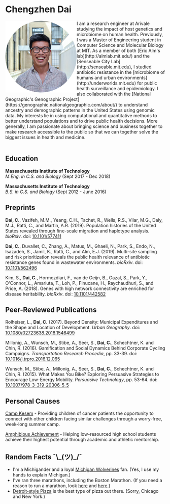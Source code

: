 # Chengzhen Dai 

<img align="left" width="225" height="225" src="headshot2.png">
I am a research engineer at Arivale studying the impact of host genetics and microbiome on human health. Previously, I was a Master of Engineering student in Computer Science and Molecular Biology at MIT. As a member of both [Eric Alm's lab](http://almlab.mit.edu/) and the [Senseable City Lab](http://senseable.mit.edu), I studied antibiotic resistance in the [microbiome of humans and urban environments](http://underworlds.mit.edu) for public health surveillance and epidemiology. I also collaborated with the [National Geographic's Genographic Project](https://genographic.nationalgeographic.com/about/) to understand ancestry and demographic patterns in the United States using genomic data. My interests lie in using computational and quantitative methods to better understand populations and to drive public health decisions. More generally, I am passionate about bringing science and business together to make research accessible to the public so that we can together solve the biggest issues in health and medicine. 
<br><br>

## Education


**Massachusetts Institute of Technology**  
*M.Eng. in C.S. and Biology* (Sept 2017 - Dec 2018)

**Massachusetts Institute of Technology**  
*B.S. in C.S. and Biology* (Sept 2012 - June 2016)

<!--- ## Preprints --->
## Preprints
**Dai, C.**, Vazifeh, M.M., Yeang, C.H., Tachet, R., Wells, R.S., Vilar, M.G., Daly, M.J., Ratti, C., and Martin, A.R. (2019). Population histories of the United States revealed through fine-scale migration and haplotype analysis. *bioRxiv*. doi: [10.1101/577411](https://doi.org/10.1101/577411)

**Dai, C.**, Duvallet, C., Zhang, A., Matus, M., Ghaeli, N., Park, S., Endo, N., Isazadeh, S., Jamil, K., Ratti, C., and Alm, E.J. (2019). Multi-site sampling and risk prioritization reveals the public health relevance of antibiotic resistance genes found in wastewater environments. *bioRxiv*. doi: [10.1101/562496](https://doi.org/10.1101/562496)

Kim, S., **Dai, C.**, Hormozdiari, F., van de Geijn, B., Gazal, S., Park, Y., O'Connor, L., Amariuta, T., Loh, P., Finucane, H., Raychaudhuri, S., and Price, A. (2018). Genes with high network connectivity are enriched for disease heritability. *bioRxiv*. doi: [10.1101/442582](https://doi.org/10.1101/442582)

## Peer-Reviewed Publications
Rolheiser, L., **Dai, C.** (2017). Beyond Density: Municipal Expenditures and the Shape and Location of Development. *Urban Geography*. doi: [10.1080/02723638.2018.1546499](https://www.tandfonline.com/doi/full/10.1080/02723638.2018.1546499)

Millonig, A., Wunsch, M., Stibe, A., Seer, S., **Dai, C.**, Schechtner, K. and Chin, R. (2016). Gamification and Social Dynamics Behind Corporate Cycling Campaigns. *Transportation Research Procedia*, pp. 33-39. doi: [10.1016/j.trpro.2016.12.065](https://doi.org/10.1016/j.trpro.2016.12.065)

Wunsch, M., Stibe, A., Millonig, A., Seer, S., **Dai, C.**, Schechtner, K. and Chin, R. (2015). What Makes You Bike? Exploring Persuasive Strategies to Encourage Low-Energy Mobility. *Persuasive Technology*, pp. 53-64. doi: [10.1007/978-3-319-20306-5_5](https://doi.org/10.1007/978-3-319-20306-5_5)

## Personal Causes

[Camp Kesem](http://campkesem.org/mit) - Providing children of cancer patients the opportunity to connect with other children facing similar challenges through a worry-free, week-long summer camp. 

[Amphibious Achievement](http://amphibious.mit.edu/) - Helping low-resourced high school students achieve their highest potential through academic and athletic mentorship. 

## Random Facts ¯\\\_(ツ)\_/¯

- I'm a Michigander and a loyal [Michigan Wolverines](http://mgoblue.com/) fan. (Yes, I use my hands to explain Michigan.) 
- I've ran three marathons, including the Boston Marathon. (If you need a reason to run a marathon, look [here](http://www.wbur.org/news/2014/04/08/team-hoyt-boston-marathon) and [here](https://www.boston.com/sports/boston-marathon/2017/04/15/running-pioneers-kathrine-switzer-bobbi-gibb-took-their-own-paths-to-change).)
- [Detroit-style Pizza](https://www.eater.com/2016/1/19/10787414/detroit-style-pizza) is the best type of pizza out there. (Sorry, Chicago and New York.)
